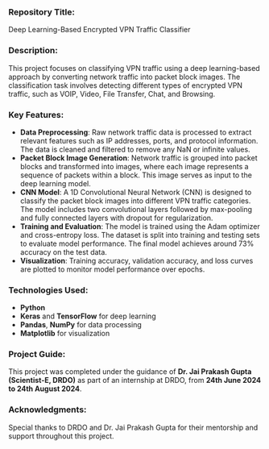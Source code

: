 ### Repository Title:
Deep Learning-Based Encrypted VPN Traffic Classifier

### Description:
This project focuses on classifying VPN traffic using a deep learning-based approach by converting network traffic into packet block images. The classification task involves detecting different types of encrypted VPN traffic, such as VOIP, Video, File Transfer, Chat, and Browsing.

### Key Features:
- **Data Preprocessing**: Raw network traffic data is processed to extract relevant features such as IP addresses, ports, and protocol information. The data is cleaned and filtered to remove any NaN or infinite values.
- **Packet Block Image Generation**: Network traffic is grouped into packet blocks and transformed into images, where each image represents a sequence of packets within a block. This image serves as input to the deep learning model.
- **CNN Model**: A 1D Convolutional Neural Network (CNN) is designed to classify the packet block images into different VPN traffic categories. The model includes two convolutional layers followed by max-pooling and fully connected layers with dropout for regularization.
- **Training and Evaluation**: The model is trained using the Adam optimizer and cross-entropy loss. The dataset is split into training and testing sets to evaluate model performance. The final model achieves around 73% accuracy on the test data.
- **Visualization**: Training accuracy, validation accuracy, and loss curves are plotted to monitor model performance over epochs.

### Technologies Used:
- **Python**
- **Keras** and **TensorFlow** for deep learning
- **Pandas**, **NumPy** for data processing
- **Matplotlib** for visualization

### Project Guide:
This project was completed under the guidance of **Dr. Jai Prakash Gupta (Scientist-E, DRDO)** as part of an internship at DRDO, from **24th June 2024 to 24th August 2024**.

### Acknowledgments:
Special thanks to DRDO and Dr. Jai Prakash Gupta for their mentorship and support throughout this project.
